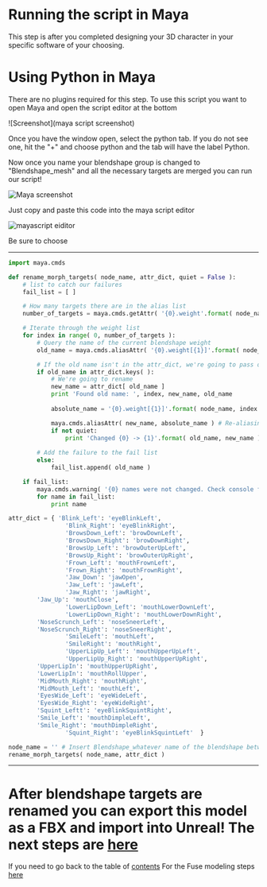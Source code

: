 
# Running the script in Maya
This step is after you completed designing your 3D character in your specific software of your choosing. 

# Using Python in Maya
There are no plugins required for this step. To use this script you want to open Maya and open the script editor at the bottom

![Screenshot](maya script screenshot)

Once you have the window open, select the python tab. If you do not see one, hit the "+" and choose python and the tab will have the label Python. 

Now once you name your blendshape group is changed to "Blendshape_mesh" and all the necessary targets are merged you can run our script!

![Maya screenshot](https://i.ibb.co/D9QDx1n/Annotation-2020-02-27-110918.png)


Just copy and paste this code into the maya script editor

![mayascript eiditor]()

Be sure to choose

------------------------------------------------------------------------------------------------------------------------------------------------------------------------

```Python
import maya.cmds

def rename_morph_targets( node_name, attr_dict, quiet = False ):
	# list to catch our failures	
	fail_list = [ ]

	# How many targets there are in the alias list
	number_of_targets = maya.cmds.getAttr( '{0}.weight'.format( node_name ), size = True )

	# Iterate through the weight list
	for index in range( 0, number_of_targets ):
		# Query the name of the current blendshape weight
		old_name = maya.cmds.aliasAttr( '{0}.weight[{1}]'.format( node_name, index ), query = True )

		# If the old name isn't in the attr_dict, we're going to pass on it.
		if old_name in attr_dict.keys( ):
			# We're going to rename
			new_name = attr_dict[ old_name ]
			print 'Found old name: ', index, new_name, old_name
			
			absolute_name = '{0}.weight[{1}]'.format( node_name, index )

			maya.cmds.aliasAttr( new_name, absolute_name ) # Re-aliasing / Renaming occurs here.
			if not quiet:
				print 'Changed {0} -> {1}'.format( old_name, new_name )
				
		# Add the failure to the fail list		
		else:
			fail_list.append( old_name )

	if fail_list:
		maya.cmds.warning( '{0} names were not changed. Check console for details'.format( len( fail_list ) ) )
		for name in fail_list:
			print name

attr_dict = { 'Blink_Left': 'eyeBlinkLeft',
                'Blink_Right': 'eyeBlinkRight',
                'BrowsDown_Left': 'browDownLeft',
                'BrowsDown_Right': 'browDownRight',
                'BrowsUp_Left': 'browOuterUpLeft',
                'BrowsUp_Right': 'browOuterUpRight',
                'Frown_Left': 'mouthFrownLeft',
                'Frown_Right': 'mouthFrownRight',
                'Jaw_Down': 'jawOpen',
                'Jaw_Left': 'jawLeft',
                'Jaw_Right': 'jawRight',
		'Jaw_Up': 'mouthClose',
                'LowerLipDown_Left': 'mouthLowerDownLeft',
                'LowerLipDown_Right': 'mouthLowerDownRight', 
		'NoseScrunch_Left': 'noseSneerLeft',
		'NoseScrunch_Right': 'noseSneerRight',
                'SmileLeft': 'mouthLeft',
                'SmileRight': 'mouthRight',
                'UpperLipUp_Left': 'mouthUpperUpLeft',
                'UpperLipUp_Right': 'mouthUpperUpRight',
		'UpperLipIn': 'mouthUpperUpRight',
		'LowerLipIn': 'mouthRollUpper',
		'MidMouth_Right': 'mouthRight',
		'MidMouth_Left': 'mouthLeft',
		'EyesWide_Left': 'eyeWideLeft',
		'EyesWide_Right': 'eyeWideRight',
		'Squint_Leftt': 'eyeBlinkSquintRight',
		'Smile_Left': 'mouthDimpleLeft',
		'Smile_Right': 'mouthDimpleRight',
                'Squint_Right': 'eyeBlinkSquintLeft'  }

node_name = '' # Insert Blendshape_whatever name of the blendshape between the quotes!!
rename_morph_targets( node_name, attr_dict )
```

------------------------------------------------------------------------------------------------------------------------------------------------------------------------

# After blendshape targets are renamed you can export this model as a FBX and import into Unreal! The next steps are [here](https://github.com/RLabNYC/Rlab_FaceTracking_fuse/blob/master/IMPORTING.md)

If you need to go back to the table of [contents](https://github.com/RLabNYC/RLab_Facetracking) For the Fuse modeling steps [here](https://github.com/RLabNYC/RLab_Facetracking)


